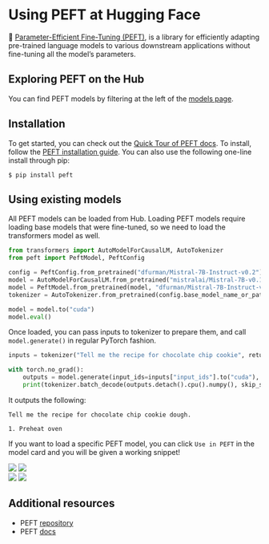 # Using PEFT at Hugging Face

🤗 [Parameter-Efficient Fine-Tuning (PEFT)](https://huggingface.co/docs/peft/index), is a library for efficiently adapting pre-trained language models to various downstream applications without fine-tuning all the model’s parameters. 

## Exploring PEFT on the Hub

You can find PEFT models by filtering at the left of the [models page](https://huggingface.co/models?library=peft&sort=trending).


## Installation

To get started, you can check out the [Quick Tour of PEFT docs](https://huggingface.co/docs/peft/main/en/quicktour#quicktour). To install, follow the [PEFT installation guide](https://huggingface.co/docs/peft/install).
You can also use the following one-line install through pip:

```
$ pip install peft
```

## Using existing models

All PEFT models can be loaded from Hub. Loading PEFT models require loading base models that were fine-tuned, so we need to load the transformers model as well.

```py
from transformers import AutoModelForCausalLM, AutoTokenizer
from peft import PeftModel, PeftConfig

config = PeftConfig.from_pretrained("dfurman/Mistral-7B-Instruct-v0.2")
model = AutoModelForCausalLM.from_pretrained("mistralai/Mistral-7B-v0.1")
model = PeftModel.from_pretrained(model, "dfurman/Mistral-7B-Instruct-v0.2")
tokenizer = AutoTokenizer.from_pretrained(config.base_model_name_or_path)

model = model.to("cuda")
model.eval()
```

Once loaded, you can pass inputs to tokenizer to prepare them, and call `model.generate()` in regular PyTorch fashion.

```py
inputs = tokenizer("Tell me the recipe for chocolate chip cookie", return_tensors="pt")

with torch.no_grad():
    outputs = model.generate(input_ids=inputs["input_ids"].to("cuda"), max_new_tokens=10)
    print(tokenizer.batch_decode(outputs.detach().cpu().numpy(), skip_special_tokens=True)[0])
```

It outputs the following:

```text
Tell me the recipe for chocolate chip cookie dough.

1. Preheat oven
```

If you want to load a specific PEFT model, you can click `Use in PEFT` in the model card and you will be given a working snippet!

<div class="flex justify-center">
<img class="block dark:hidden" src="https://huggingface.co/datasets/huggingface/documentation-images/resolve/main/hub/peft_repo.png"/>
<img class="hidden dark:block" src="https://huggingface.co/datasets/huggingface/documentation-images/resolve/main/hub/peft_repo.png"/>
</div>
<div class="flex justify-center">
<img class="block dark:hidden" src="https://huggingface.co/datasets/huggingface/documentation-images/resolve/main/hub/peft_snippet.png"/>
<img class="hidden dark:block" src="https://huggingface.co/datasets/huggingface/documentation-images/resolve/main/hub/peft_snippet.png"/>
</div>

## Additional resources

* PEFT [repository](https://github.com/huggingface/peft)
* PEFT [docs](https://huggingface.co/docs/peft/index)

